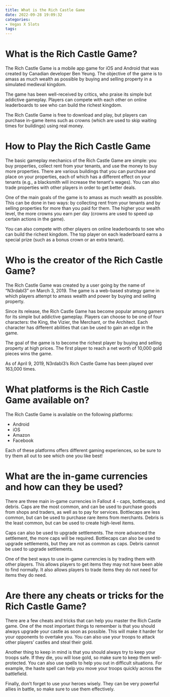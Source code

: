 ```yaml
---
title: What is the Rich Castle Game 
date: 2022-09-28 19:09:32
categories:
- Vegas X Slots
tags:
---
```



#  What is the Rich Castle Game? 

The Rich Castle Game is a mobile app game for iOS and Android that was created by Canadian developer Ben Yeung. The objective of the game is to amass as much wealth as possible by buying and selling property in a simulated medieval kingdom.

The game has been well-received by critics, who praise its simple but addictive gameplay. Players can compete with each other on online leaderboards to see who can build the richest kingdom.

The Rich Castle Game is free to download and play, but players can purchase in-game items such as crowns (which are used to skip waiting times for buildings) using real money.

# How to Play the Rich Castle Game 

The basic gameplay mechanics of the Rich Castle Game are simple: you buy properties, collect rent from your tenants, and use the money to buy more properties. There are various buildings that you can purchase and place on your properties, each of which has a different effect on your tenants (e.g., a blacksmith will increase the tenant's wages). You can also trade properties with other players in order to get better deals.

One of the main goals of the game is to amass as much wealth as possible. This can be done in two ways: by collecting rent from your tenants and by selling properties for more than you paid for them. The higher your wealth level, the more crowns you earn per day (crowns are used to speed up certain actions in the game).

You can also compete with other players on online leaderboards to see who can build the richest kingdom. The top player on each leaderboard earns a special prize (such as a bonus crown or an extra tenant).

#  Who is the creator of the Rich Castle Game? 

The Rich Castle Game was created by a user going by the name of “N3rdabl3” on March 3, 2019. The game is a web-based strategy game in which players attempt to amass wealth and power by buying and selling property.

Since its release, the Rich Castle Game has become popular among gamers for its simple but addictive gameplay. Players can choose to be one of four characters: the King, the Vizier, the Merchant, or the Architect. Each character has different abilities that can be used to gain an edge in the game.

The goal of the game is to become the richest player by buying and selling property at high prices. The first player to reach a net worth of 10,000 gold pieces wins the game.

As of April 9, 2019, N3rdabl3’s Rich Castle Game has been played over 163,000 times.

#  What platforms is the Rich Castle Game available on? 

The Rich Castle Game is available on the following platforms:

- Android
- iOS
- Amazon
- Facebook

Each of these platforms offers different gaming experiences, so be sure to try them all out to see which one you like best!

#  What are the in-game currencies and how can they be used? 

There are three main in-game currencies in Fallout 4 - caps, bottlecaps, and debris. Caps are the most common, and can be used to purchase goods from shops and traders, as well as to pay for services. Bottlecaps are less common, but can be used to purchase rare items from merchants. Debris is the least common, but can be used to create high-level items.

Caps can also be used to upgrade settlements. The more advanced the settlement, the more caps will be required. Bottlecaps can also be used to upgrade settlements, but they are not as common as caps. Debris cannot be used to upgrade settlements.

One of the best ways to use in-game currencies is by trading them with other players. This allows players to get items they may not have been able to find normally. It also allows players to trade items they do not need for items they do need.

#  Are there any cheats or tricks for the Rich Castle Game?

There are a few cheats and tricks that can help you master the Rich Castle game. One of the most important things to remember is that you should always upgrade your castle as soon as possible. This will make it harder for your opponents to overtake you. You can also use your troops to attack other players’ castles and steal their gold.

Another thing to keep in mind is that you should always try to keep your troops safe. If they die, you will lose gold, so make sure to keep them well-protected. You can also use spells to help you out in difficult situations. For example, the haste spell can help you move your troops quickly across the battlefield.

 Finally, don’t forget to use your heroes wisely. They can be very powerful allies in battle, so make sure to use them effectively.